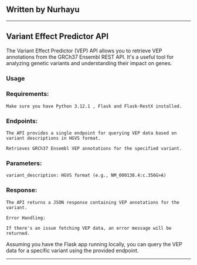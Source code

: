 ## Written by Nurhayu
***
##  Variant Effect Predictor API 

The Variant Effect Predictor (VEP) API allows you to retrieve VEP annotations from the GRCh37 Ensembl REST API. It's a useful tool for analyzing genetic variants and understanding their impact on genes. 

### Usage 

### Requirements: 

    Make sure you have Python 3.12.1 , Flask and Flask-RestX installed. 

### Endpoints: 

    The API provides a single endpoint for querying VEP data based on variant descriptions in HGVS format.

    Retrieves GRCh37 Ensembl VEP annotations for the specified variant. 

    
### Parameters: 

    variant_description: HGVS format (e.g., NM_000138.4:c.356G>A) 

### Response: 

    The API returns a JSON response containing VEP annotations for the variant. 

    Error Handling: 

    If there's an issue fetching VEP data, an error message will be returned. 



Assuming you have the Flask app running locally, you can query the VEP data for a specific variant using the provided endpoint. 

--- 